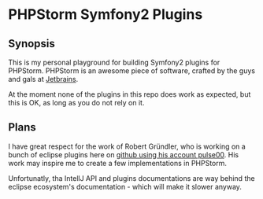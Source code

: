 # PHPStorm Symfony2 Plugins

## Synopsis
This is my personal playground for building Symfony2 plugins for PHPStorm. PHPStorm is an awesome piece of software, crafted by the guys and gals at [Jetbrains](http://www.jetbrains.com). 

At the moment none of the plugins in this repo does work as expected, but this is OK, as long as you do not rely on it.

## Plans
I have great respect for the work of Robert Gründler, who is working on a bunch of eclipse plugins here on [github using his account pulse00](https://github.com/pulse00/Symfony-2-Eclipse-Plugin). His work may inspire me to create a few implementations in PHPStorm.

Unfortunatly, tha IntellJ API and plugins documentations are way behind the eclipse ecosystem's documentation - which will make it slower anyway.